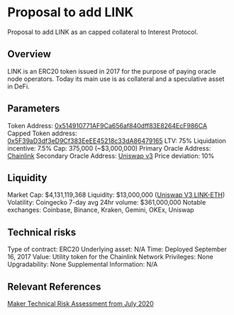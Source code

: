 # Proposal to add LINK
Proposal to add LINK as an capped collateral to Interest Protocol.

## Overview
LINK is an ERC20 token issued in 2017 for the purpose of paying oracle node operators. Today its main use is as collateral and a speculative asset in DeFi.

## Parameters

Token Address: [0x514910771AF9Ca656af840dff83E8264EcF986CA](https://etherscan.io/token/0x514910771af9ca656af840dff83e8264ecf986ca)
Capped Token address: [0x5F39aD3df3eD9Cf383EeEE45218c33dA86479165](https://etherscan.io/token/0x5F39aD3df3eD9Cf383EeEE45218c33dA86479165)
LTV: 75%
Liquidation incentive: 7.5%
Cap: 375,000 (~$3,000,000)
Primary Oracle Address: [Chainlink](https://etherscan.io/token/0x52F3140074cdF69C8f7151728B1ecc19af39Beea)
Secondary Oracle Address: [Uniswap v3](https://etherscan.io/token/0xD79ef1A8632C78FAB8331f7aE74ff93E60E2cdC2)
Price deviation: 10%

## Liquidity

Market Cap: $4,131,119,368
Liquidity: $13,000,000 ([Uniswap V3 LINK-ETH](https://etherscan.io/token/0x514910771af9ca656af840dff83e8264ecf986ca?a=0xa6cc3c2531fdaa6ae1a3ca84c2855806728693e8))
Volatility: 
Coingecko 7-day avg 24hr volume: $361,000,000
Notable exchanges: Coinbase, Binance, Kraken, Gemini, OKEx, Uniswap

## Technical risks

Type of contract: ERC20
Underlying asset: N/A
Time: Deployed September 16, 2017
Value: Utility token for the Chainlink Network
Privileges: None
Upgradability: None
Supplemental Information: N/A

## Relevant References
[Maker Technical Risk Assessment from July 2020](https://forum.makerdao.com/t/link-erc20-token-smart-contract-technical-assessment/3467)
